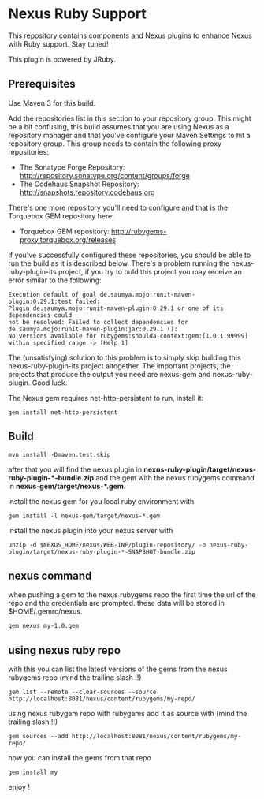 Nexus Ruby Support
==================

This repository contains components and Nexus plugins to enhance Nexus with Ruby support. Stay tuned!

This plugin is powered by JRuby.

Prerequisites
-----

Use Maven 3 for this build.

Add the repositories list in this section to your repository group. This might be a bit confusing, this build assumes that you are using Nexus as a repository manager and that you've configure your Maven Settings to hit a repository group.  This group needs to contain the following proxy repositories: 

  * The Sonatype Forge Repository: http://repository.sonatype.org/content/groups/forge
  * The Codehaus Snapshot Repository: http://snapshots.repository.codehaus.org
  
There's one more repository you'll need to configure and that is
the Torquebox GEM repository here:

  * Torquebox GEM repository: http://rubygems-proxy.torquebox.org/releases

If you've successfully configured these repositories, you should be able to run the build as it is described below.    There's a problem running the nexus-ruby-plugin-its project, if you try to buld this project you may receive an error similar to the following:

    Execution default of goal de.saumya.mojo:runit-maven-plugin:0.29.1:test failed: 
    Plugin de.saumya.mojo:runit-maven-plugin:0.29.1 or one of its dependencies could 
    not be resolved: Failed to collect dependencies for de.saumya.mojo:runit-maven-plugin:jar:0.29.1 (): 
    No versions available for rubygems:shoulda-context:gem:[1.0,1.99999] within specified range -> [Help 1]
    
The (unsatisfying) solution to this problem is to simply skip building this nexus-ruby-plugin-its project altogether.    The important projects, the projects that produce the output you need are nexus-gem and nexus-ruby-plugin.   Good luck.

The Nexus gem requires net-http-persistent to run, install it:

    gem install net-http-persistent


Build
-----

    mvn install -Dmaven.test.skip
	 
after that you will find the nexus plugin in **nexus-ruby-plugin/target/nexus-ruby-plugin-*-bundle.zip** and the gem with the nexus rubygems command in **nexus-gem/target/nexus-*.gem**.

install the nexus gem for you local ruby environment with

    gem install -l nexus-gem/target/nexus-*.gem

install the nexus plugin into your nexus server with

    unzip -d $NEXUS_HOME/nexus/WEB-INF/plugin-repository/ -o nexus-ruby-plugin/target/nexus-ruby-plugin-*-SNAPSHOT-bundle.zip

nexus command
-------------

when pushing a gem to the nexus rubygems repo the first time the url of the repo and the credentials are prompted. these data will be stored in $HOME/.gemrc/nexus.

    gem nexus my-1.0.gem

using nexus ruby repo
---------------------

with this you can list the latest versions of the gems from the nexus rubygems repo (mind the trailing slash !!)

    gem list --remote --clear-sources --source http://localhost:8081/nexus/content/rubygems/my-repo/

using nexus rubygem repo with rubygems add it as source with (mind the trailing slash !!)

    gem sources --add http://localhost:8081/nexus/content/rubygems/my-repo/
	
now you can install the gems from that repo

    gem install my
	
enjoy !
